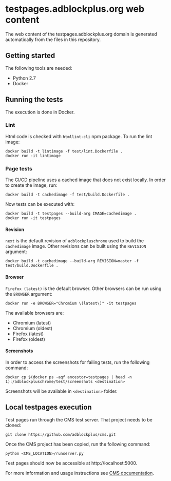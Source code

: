 # testpages.adblockplus.org web content

The web content of the testpages.adblockplus.org domain is generated
automatically from the files in this repository.

## Getting started

The following tools are needed:
* Python 2.7
* Docker

## Running the tests

The execution is done in Docker.

### Lint

Html code is checked with `htmllint-cli` npm package. To run the lint image:
```
docker build -t lintimage -f test/lint.Dockerfile .
docker run -it lintimage
```

### Page tests

The CI/CD pipeline uses a cached image that does not exist locally. In order to
create the image, run:
```
docker build -t cachedimage -f test/build.Dockerfile .
```

Now tests can be executed with:
```
docker build -t testpages --build-arg IMAGE=cachedimage .
docker run -it testpages
```

#### Revision

`next` is the default revision of `adblockpluschrome` used to build the
`cachedimage` image. Other revisions can be built using the `REVISION` argument:
```
docker build -t cachedimage --build-arg REVISION=master -f test/build.Dockerfile .
```

#### Browser

`Firefox (latest)` is the default browser. Other browsers can be run using the
`BROWSER` argument:
```
docker run -e BROWSER="Chromium \(latest\)" -it testpages
```

The available browsers are:
* Chromium \(latest\)
* Chromium \(oldest\)
* Firefox \(latest\)
* Firefox \(oldest\)

#### Screenshots

In order to access the screenshots for failing tests, run the following command:
```
docker cp $(docker ps -aqf ancestor=testpages | head -n 1):/adblockpluschrome/test/screenshots <destination>
```

Screenshots will be available in `<destination>` folder.

## Local testpages execution

Test pages run through the CMS test server. That project needs to be cloned:
```
git clone https://github.com/adblockplus/cms.git
```

Once the CMS project has been copied, run the following command:
```
python <CMS_LOCATION>/runserver.py
```

Test pages should now be accessible at http://localhost:5000.

For more information and usage instructions see [CMS documentation](https://github.com/adblockplus/cms/blob/master/README.md#content-structure).
